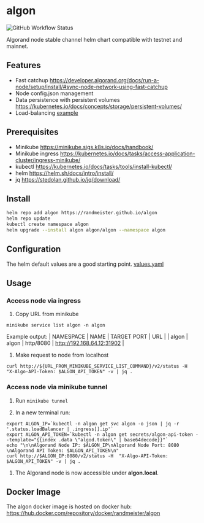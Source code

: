 # algon

![GitHub Workflow Status](https://img.shields.io/github/workflow/status/randmeister/algon/release)

Algorand node stable channel helm chart compatible with testnet and mainnet.

## Features

- Fast catchup https://developer.algorand.org/docs/run-a-node/setup/install/#sync-node-network-using-fast-catchup
- Node config.json management
- Data persistence with persistent volumes https://kubernetes.io/docs/concepts/storage/persistent-volumes/
- Load-balancing [example](examples/load-balancer/README.md)

## Prerequisites

- Minikube https://minikube.sigs.k8s.io/docs/handbook/
- Minikube ingress https://kubernetes.io/docs/tasks/access-application-cluster/ingress-minikube/
- kubectl https://kubernetes.io/docs/tasks/tools/install-kubectl/
- helm https://helm.sh/docs/intro/install/
- jq https://stedolan.github.io/jq/download/

## Install

```sh
helm repo add algon https://randmeister.github.io/algon
helm repo update
kubectl create namespace algon
helm upgrade --install algon algon/algon --namespace algon
```

## Configuration

The helm default values are a good starting point. [values.yaml](charts/algon/values.yaml)

## Usage

### Access node via ingress

1. Copy URL from minikube
```
minikube service list algon -n algon
```

Example output:
| NAMESPACE | NAME  | TARGET PORT |            URL             |
| algon     | algon | http/8080   | http://192.168.64.12:31902 |


1. Make request to node from localhost
```
curl http://${URL_FROM_MINIKUBE_SERVICE_LIST_COMMAND}/v2/status -H  "X-Algo-API-Token: $ALGON_API_TOKEN" -v | jq .
```

### Access node via minikube tunnel

1. Run `minikube tunnel`

1. In a new terminal run:
```
export ALGON_IP=`kubectl -n algon get svc algon -o json | jq -r '.status.loadBalancer | .ingress[].ip'`
export ALGON_API_TOKEN=`kubectl -n algon get secrets/algon-api-token --template="{{index .data \"algod.token\" | base64decode}}"`
echo "\n\nAlgorand Node IP: $ALGON_IP\nAlgorand Node Port: 8080 \nAlgorand API Token: $ALGON_API_TOKEN\n"
curl http://$ALGON_IP:8080/v2/status -H  "X-Algo-API-Token: $ALGON_API_TOKEN" -v | jq .
```

1. The Algorand node is now accessible under **algon.local**.

## Docker Image

The algon docker image is hosted on docker hub: https://hub.docker.com/repository/docker/randmeister/algon
